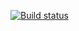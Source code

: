[![Build status](https://ci.appveyor.com/api/projects/status/0l00jkd65xjlxk7l?svg=true)](https://ci.appveyor.com/project/yegorbelikin/avtotestdz1-2)
